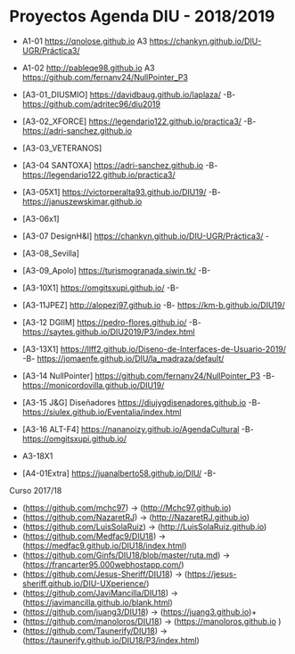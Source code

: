
# Proyectos Agenda DIU - 2018/2019


* A1-01 https://qnolose.github.io		A3	https://chankyn.github.io/DIU-UGR/Práctica3/
* A1-02	http://pableqe98.github.io		A3	https://github.com/fernanv24/NullPointer_P3 


* [A3-01_DIUSMIO]	https://davidbaug.github.io/laplaza/	-B- https://github.com/adritec96/diu2019
* [A3-02_XFORCE]	https://legendario122.github.io/practica3/	-B-	https://adri-sanchez.github.io 
* [A3-03_VETERANOS] 
* [A3-04 SANTOXA]	https://adri-sanchez.github.io 	-B-	https://legendario122.github.io/practica3/
* [A3-05X1]	https://victorperalta93.github.io/DIU19/	-B-	https://januszewskimar.github.io
* [A3-06x1] 	
* [A3-07 DesignH&I]	https://chankyn.github.io/DIU-UGR/Práctica3/ - 
* [A3-08_Sevilla]	
* [A3-09_Apolo]	https://turismogranada.siwin.tk/	-B-
* [A3-10X1]	https://omgitsxupi.github.io/	-B-
* [A3-11JPEZ]	http://alopezj97.github.io		-B-	https://km-b.github.io/DIU19/
* [A3-12 DGIIM]	https://pedro-flores.github.io/		-B-	https://saytes.github.io/DIU2019/P3/index.html
* [A3-13X1]	https://llff2.github.io/Diseno-de-Interfaces-de-Usuario-2019/		-B-	https://jomaenfe.github.io/DIU/la_madraza/default/
* [A3-14 NullPointer]	https://github.com/fernanv24/NullPointer_P3 		-B-	https://monicordovilla.github.io/DIU19/
* [A3-15 J&G] Diseñadores	https://diujygdisenadores.github.io	-B-	https://siulex.github.io/Eventalia/index.html
* [A3-16 ALT-F4]	https://nananoizy.github.io/AgendaCultural	-B-	https://omgitsxupi.github.io/
* A3-18X1				
* [A4-01Extra]	https://juanalberto58.github.io/DIU/   -B-			


Curso 2017/18
- (https://github.com/mchc97)               -> (http://Mchc97.github.io) 
- (https://github.com/NazaretRJ)    -> (http://NazaretRJ.github.io) 
- (https://github.com/LuisSolaRuiz) -> (http://LuisSolaRuiz.github.io)
- (https://github.com/Medfac9/DIU18) -> (https://medfac9.github.io/DIU18/index.html)
- (https://github.com/Ginfs/DIU18/blob/master/ruta.md) -> (https://francarter95.000webhostapp.com/) 
- (https://github.com/Jesus-Sheriff/DIU18) -> (https://jesus-sheriff.github.io/DIU-UXperience/) 
- (https://github.com/JaviMancilla/DIU18) -> (https://javimancilla.github.io/blank.html) 
- (https://github.com/juang3/DIU18) -> (https://juang3.github.io)+
- (https://github.com/manoloros/DIU18) -> (https://manoloros.github.io )
- (https://github.com/Taunerify/DIU18) -> (https://taunerify.github.io/DIU18/P3/index.html) 
